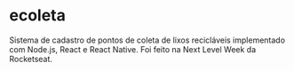 # ecoleta
Sistema de cadastro de pontos de coleta de lixos recicláveis implementado com Node.js, React e React Native. Foi feito na Next Level Week da Rocketseat.
